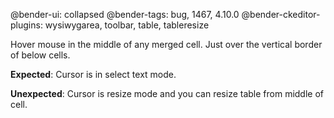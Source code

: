 @bender-ui: collapsed
@bender-tags: bug, 1467, 4.10.0
@bender-ckeditor-plugins: wysiwygarea, toolbar, table, tableresize

Hover mouse in the middle of any merged cell. Just over the vertical border of below cells.

**Expected**: Cursor is in select text mode.

**Unexpected**: Cursor is resize mode and you can resize table from middle of cell.
